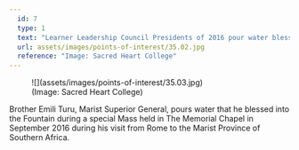 ```yaml
---
  id: 7
  type: 1
  text: "Learner Leadership Council Presidents of 2016 pour water blessed during the Jubilee celebrations at St David’s College, Inanda, into the Fountain, symbolising the contribution of Sacred Heart College to the establishment of their school 75 years prior. "
  url: assets/images/points-of-interest/35.02.jpg
  reference: "Image: Sacred Heart College"
---
```

<figure>![](assets/images/points-of-interest/35.03.jpg)
  <figcaption> (Image: Sacred Heart College)</figcaption>
</figure>

Brother Emili Turu, Marist Superior General, pours water that he blessed into the Fountain during a special Mass held in The Memorial Chapel in September 2016 during his visit from Rome to the Marist Province of Southern Africa. 
